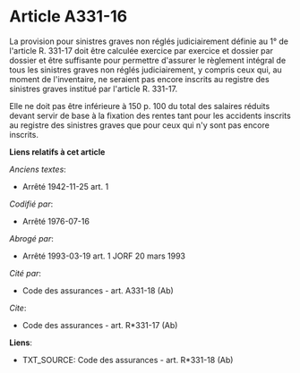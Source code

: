 # Article A331-16

La provision pour sinistres graves non réglés judiciairement définie au 1° de l'article R. 331-17 doit être calculée exercice
par exercice et dossier par dossier et être suffisante pour permettre d'assurer le règlement intégral de tous les sinistres
graves non réglés judiciairement, y compris ceux qui, au moment de l'inventaire, ne seraient pas encore inscrits au registre
des sinistres graves institué par l'article R. 331-17.

Elle ne doit pas être inférieure à 150 p. 100 du total des salaires réduits devant servir de base à la fixation des rentes
tant pour les accidents inscrits au registre des sinistres graves que pour ceux qui n'y sont pas encore inscrits.

**Liens relatifs à cet article**

_Anciens textes_:

  - Arrêté 1942-11-25 art. 1

_Codifié par_:

  - Arrêté 1976-07-16

_Abrogé par_:

  - Arrêté 1993-03-19 art. 1 JORF 20 mars 1993

_Cité par_:

  - Code des assurances - art. A331-18 (Ab)

_Cite_:

  - Code des assurances - art. R*331-17 (Ab)

**Liens**:

  - TXT_SOURCE: Code des assurances - art. R*331-18 (Ab)
